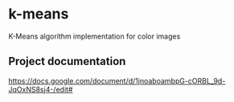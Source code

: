 # k-means
K-Means algorithm implementation for color images

## Project documentation

https://docs.google.com/document/d/1jnoaboambpG-cORBL_9d-JqOxNS8sj4-/edit#
